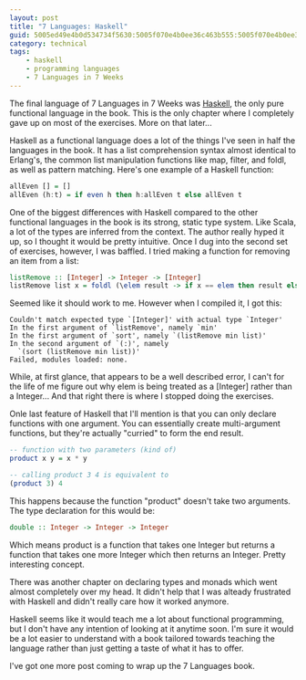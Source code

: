 ```yaml
---
layout: post
title: "7 Languages: Haskell"
guid: 5005ed49e4b0d534734f5630:5005f070e4b0ee36c463b555:5005f070e4b0ee36c463b591
category: technical
tags:
    - haskell
    - programming languages
    - 7 Languages in 7 Weeks
---
```

The final language of 7 Languages in 7 Weeks was [Haskell](http://en.wikipedia.org/wiki/Haskell_(programming_language)), the only pure functional language in the book.  This is the only chapter where I completely gave up on most of the exercises.  More on that later...

Haskell as a functional language does a lot of the things I've seen in half the languages in the book.  It has a list comprehension syntax almost identical to Erlang's, the common list manipulation functions like map, filter, and foldl, as well as pattern matching.  Here's one example of a Haskell function:

```haskell
allEven [] = []
allEven (h:t) = if even h then h:allEven t else allEven t
```

One of the biggest differences with Haskell compared to the other functional languages in the book is its strong, static type system.  Like Scala, a lot of the types are inferred from the context.  The author really hyped it up, so I thought it would be pretty intuitive.  Once I dug into the second set of exercises, however, I was baffled.  I tried making a function for removing an item from a list:

```haskell
listRemove :: [Integer] -> Integer -> [Integer]
listRemove list x = foldl (\elem result -> if x == elem then result else elem:result) [] list
```

Seemed like it should work to me.  However when I compiled it, I got this:

```
Couldn't match expected type `[Integer]' with actual type `Integer'
In the first argument of `listRemove', namely `min'
In the first argument of `sort', namely `(listRemove min list)'
In the second argument of `(:)', namely
  `(sort (listRemove min list))'
Failed, modules loaded: none.
```
While, at first glance, that appears to be a well described error, I can't for the life of me figure out why elem is being treated as a [Integer] rather than a Integer...  And that right there is where I stopped doing the exercises.

Onle last feature of Haskell that I'll mention is that you can only declare functions with one argument.  You can essentially create multi-argument functions, but they're actually "curried" to form the end result.

```haskell
-- function with two parameters (kind of)
product x y = x * y

-- calling product 3 4 is equivalent to
(product 3) 4
```

This happens because the function "product" doesn't take two arguments.  The type declaration for this would be:

```haskell
double :: Integer -> Integer -> Integer
```

Which means product is a function that takes one Integer but returns a function that takes one more Integer which then returns an Integer.  Pretty interesting concept.

There was another chapter on declaring types and monads which went almost completely over my head.  It didn't help that I was alteady frustrated with Haskell and didn't really care how it worked anymore.

Haskell seems like it would teach me a lot about functional programming, but I don't have any intention of looking at it anytime soon.  I'm sure it would be a lot easier to understand with a book tailored towards teaching the language rather than just getting a taste of what it has to offer.

I've got one more post coming to wrap up the 7 Languages book.
